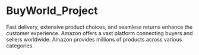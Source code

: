 # BuyWorld_Project
Fast delivery, extensive product choices, and seamless returns enhance the customer experience.
Amazon offers a vast platform connecting buyers and sellers worldwide.
Amazon provides millions of products across various categories.
